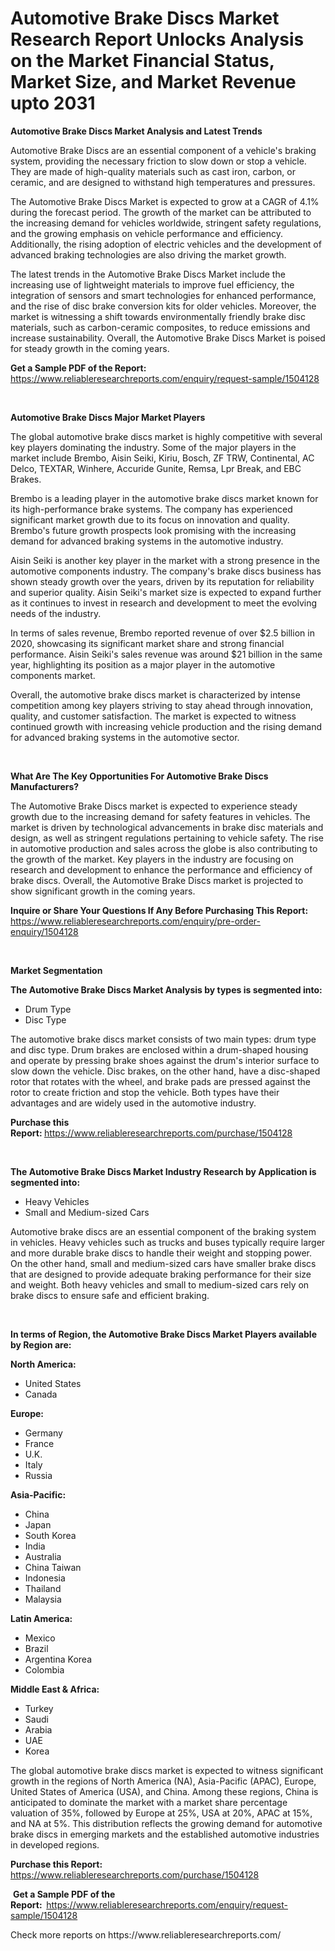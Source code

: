 <p><h1>Automotive Brake Discs Market Research Report Unlocks Analysis on the Market Financial Status, Market Size, and Market Revenue upto 2031</h1></p><p><strong>Automotive Brake Discs Market Analysis and Latest Trends</strong></p>
<p><p>Automotive Brake Discs are an essential component of a vehicle's braking system, providing the necessary friction to slow down or stop a vehicle. They are made of high-quality materials such as cast iron, carbon, or ceramic, and are designed to withstand high temperatures and pressures.</p><p>The Automotive Brake Discs Market is expected to grow at a CAGR of 4.1% during the forecast period. The growth of the market can be attributed to the increasing demand for vehicles worldwide, stringent safety regulations, and the growing emphasis on vehicle performance and efficiency. Additionally, the rising adoption of electric vehicles and the development of advanced braking technologies are also driving the market growth.</p><p>The latest trends in the Automotive Brake Discs Market include the increasing use of lightweight materials to improve fuel efficiency, the integration of sensors and smart technologies for enhanced performance, and the rise of disc brake conversion kits for older vehicles. Moreover, the market is witnessing a shift towards environmentally friendly brake disc materials, such as carbon-ceramic composites, to reduce emissions and increase sustainability. Overall, the Automotive Brake Discs Market is poised for steady growth in the coming years.</p></p>
<p><strong>Get a Sample PDF of the Report:&nbsp;</strong> <a href="https://www.reliableresearchreports.com/enquiry/request-sample/1504128">https://www.reliableresearchreports.com/enquiry/request-sample/1504128</a></p>
<p>&nbsp;</p>
<p><strong>Automotive Brake Discs Major Market Players</strong></p>
<p><p>The global automotive brake discs market is highly competitive with several key players dominating the industry. Some of the major players in the market include Brembo, Aisin Seiki, Kiriu, Bosch, ZF TRW, Continental, AC Delco, TEXTAR, Winhere, Accuride Gunite, Remsa, Lpr Break, and EBC Brakes.</p><p>Brembo is a leading player in the automotive brake discs market known for its high-performance brake systems. The company has experienced significant market growth due to its focus on innovation and quality. Brembo's future growth prospects look promising with the increasing demand for advanced braking systems in the automotive industry.</p><p>Aisin Seiki is another key player in the market with a strong presence in the automotive components industry. The company's brake discs business has shown steady growth over the years, driven by its reputation for reliability and superior quality. Aisin Seiki's market size is expected to expand further as it continues to invest in research and development to meet the evolving needs of the industry.</p><p>In terms of sales revenue, Brembo reported revenue of over $2.5 billion in 2020, showcasing its significant market share and strong financial performance. Aisin Seiki's sales revenue was around $21 billion in the same year, highlighting its position as a major player in the automotive components market.</p><p>Overall, the automotive brake discs market is characterized by intense competition among key players striving to stay ahead through innovation, quality, and customer satisfaction. The market is expected to witness continued growth with increasing vehicle production and the rising demand for advanced braking systems in the automotive sector.</p></p>
<p>&nbsp;</p>
<p><strong>What Are The Key Opportunities For Automotive Brake Discs Manufacturers?</strong></p>
<p><p>The Automotive Brake Discs market is expected to experience steady growth due to the increasing demand for safety features in vehicles. The market is driven by technological advancements in brake disc materials and design, as well as stringent regulations pertaining to vehicle safety. The rise in automotive production and sales across the globe is also contributing to the growth of the market. Key players in the industry are focusing on research and development to enhance the performance and efficiency of brake discs. Overall, the Automotive Brake Discs market is projected to show significant growth in the coming years.</p></p>
<p><strong>Inquire or Share Your Questions If Any Before Purchasing This Report:</strong> <a href="https://www.reliableresearchreports.com/enquiry/pre-order-enquiry/1504128">https://www.reliableresearchreports.com/enquiry/pre-order-enquiry/1504128</a></p>
<p>&nbsp;</p>
<p><strong>Market Segmentation</strong></p>
<p><strong>The Automotive Brake Discs Market Analysis by types is segmented into:</strong></p>
<p><ul><li>Drum Type</li><li>Disc Type</li></ul></p>
<p><p>The automotive brake discs market consists of two main types: drum type and disc type. Drum brakes are enclosed within a drum-shaped housing and operate by pressing brake shoes against the drum's interior surface to slow down the vehicle. Disc brakes, on the other hand, have a disc-shaped rotor that rotates with the wheel, and brake pads are pressed against the rotor to create friction and stop the vehicle. Both types have their advantages and are widely used in the automotive industry.</p></p>
<p><strong>Purchase this Report:&nbsp;</strong><a href="https://www.reliableresearchreports.com/purchase/1504128">https://www.reliableresearchreports.com/purchase/1504128</a></p>
<p>&nbsp;</p>
<p><strong>The Automotive Brake Discs Market Industry Research by Application is segmented into:</strong></p>
<p><ul><li>Heavy Vehicles</li><li>Small and Medium-sized Cars</li></ul></p>
<p><p>Automotive brake discs are an essential component of the braking system in vehicles. Heavy vehicles such as trucks and buses typically require larger and more durable brake discs to handle their weight and stopping power. On the other hand, small and medium-sized cars have smaller brake discs that are designed to provide adequate braking performance for their size and weight. Both heavy vehicles and small to medium-sized cars rely on brake discs to ensure safe and efficient braking.</p></p>
<p>&nbsp;</p>
<p><strong>In terms of Region, the Automotive Brake Discs Market Players available by Region are:</strong></p>
<p>
    <p> <strong> North America: </strong>
        <ul>
            <li>United States</li>
            <li>Canada</li>
        </ul>
        </p> 
    <p> <strong> Europe: </strong>
        <ul>
            <li>Germany</li>
            <li>France</li>
            <li>U.K.</li>
            <li>Italy</li>
            <li>Russia</li>
        </ul>
        </p> 
    <p> <strong> Asia-Pacific: </strong>
        <ul>
            <li>China</li>
            <li>Japan</li>
            <li>South Korea</li>
            <li>India</li>
            <li>Australia</li>
            <li>China Taiwan</li>
            <li>Indonesia</li>
            <li>Thailand</li>
            <li>Malaysia</li>
        </ul>
        </p> 
    <p> <strong> Latin America: </strong>
        <ul>
            <li>Mexico</li>
            <li>Brazil</li>
            <li>Argentina Korea</li>
            <li>Colombia</li>
        </ul>
        </p> 
    <p> <strong> Middle East & Africa: </strong>
        <ul>
            <li>Turkey</li>
            <li>Saudi</li>
            <li>Arabia</li>
            <li>UAE</li>
            <li>Korea</li>
        </ul>
    </p>
    </p>
<p><p>The global automotive brake discs market is expected to witness significant growth in the regions of North America (NA), Asia-Pacific (APAC), Europe, United States of America (USA), and China. Among these regions, China is anticipated to dominate the market with a market share percentage valuation of 35%, followed by Europe at 25%, USA at 20%, APAC at 15%, and NA at 5%. This distribution reflects the growing demand for automotive brake discs in emerging markets and the established automotive industries in developed regions.</p></p>
<p><strong>Purchase this Report: </strong><a href="https://www.reliableresearchreports.com/purchase/1504128">https://www.reliableresearchreports.com/purchase/1504128</a></p>
<p>&nbsp;<strong>Get a Sample PDF of the Report:&nbsp;&nbsp;</strong><a href="https://www.reliableresearchreports.com/enquiry/request-sample/1504128">https://www.reliableresearchreports.com/enquiry/request-sample/1504128</a></p>
<p><strong></strong></p>
<p>Check more reports on https://www.reliableresearchreports.com/</p>